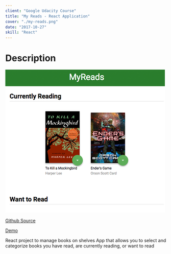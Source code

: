 ```yaml
---
client: "Google Udacity Course"
title: "My Reads - React Application"
cover: "./my-reads.png"
date: "2017-10-27"
skill: "React"
---
```

# Description

<img src="my-reads.png">

[Github Source](https://github.com/northantsvintage/myreads-react-frontend)

[Demo](https://modest-gates-98f432.netlify.com/)

React project to manage books on shelves
App that allows you to select and categorize books you have read, are currently reading, or want to read